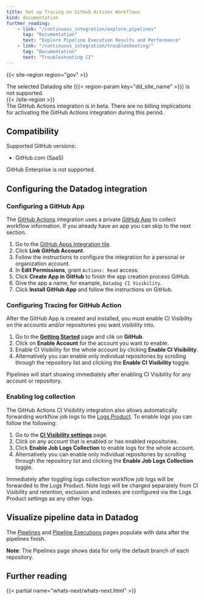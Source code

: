 ```yaml
---
title: Set up Tracing on GitHub Actions Workflows
kind: documentation
further_reading:
    - link: "/continuous_integration/explore_pipelines"
      tag: "Documentation"
      text: "Explore Pipeline Execution Results and Performance"
    - link: "/continuous_integration/troubleshooting/"
      tag: "Documentation"
      text: "Troubleshooting CI"
---
```


{{< site-region region="gov" >}}
<div class="alert alert-warning">The selected Datadog site ({{< region-param key="dd_site_name" >}}) is not supported.</div>
{{< /site-region >}}

<div class="alert alert-info">The GitHub Actions integration is in beta. There are no billing implications for activating the GitHub Actions integration during this period.</div>

## Compatibility

Supported GitHub versions:
* GitHub.com (SaaS)

GitHub Enterprise is not supported.

## Configuring the Datadog integration

### Configuring a GitHub App

The [GitHub Actions][1] integration uses a private [GitHub App][2] to collect workflow information. If you already have an app you can
skip to the next section.

1. Go to the [GitHub Apps Integration tile][3].
2. Click **Link GitHub Account**.
3. Follow the instructions to configure the integration for a personal or organization account.
4. In **Edit Permissions**, grant `Actions: Read` access.
5. Click **Create App in GitHub** to finish the app creation process GitHub.
6. Give the app a name, for example, `Datadog CI Visibility`.
7. Click **Install GitHub App** and follow the instructions on GitHub.

### Configuring Tracing for GitHub Action

After the GitHub App is created and installed, you must enable CI Visibility on the accounts and/or repositories you want visibility into.

1. Go to the **[Getting Started][4]** page and clik on **GitHub**.
2. Click on **Enable Account** for the account you want to enable.
3. Enable CI Visibility for the whole account by clicking **Enable CI Visibility**.
4. Alternatively you can enable only individual repositories by scrolling through the repository list and clicking the **Enable CI Visibility** toggle.

Pipelines will start showing immediately after enabling CI Visibility for any account or repository.

### Enabling log collection

The GitHub Actions CI Visibility integration also allows automatically forwarding workflow job logs to the [Logs Product][5].
To enable logs you can follow the following:

1. Go to the **[CI Visibility settings][6]** page.
2. Click on any account that is enabled or has enabled repositories.
3. Click **Enable Job Logs Collection** to enable logs for the whole account.
4. Alternatively you can enable only individual repositories by scrolling through the repository list and clicking the **Enable Job Logs Collection** toggle.

Immediately after toggling logs collection workflow job logs will be forwarded to the Logs Product. Note logs will be charged separately from CI Visibility and
retention, exclusion and indexes are configured via the Logs Product settings as any other logs.

## Visualize pipeline data in Datadog

The [Pipelines][7] and [Pipeline Executions][8] pages populate with data after the pipelines finish.

**Note**: The Pipelines page shows data for only the default branch of each repository.

## Further reading

{{< partial name="whats-next/whats-next.html" >}}

[1]: https://docs.github.com/actions
[2]: https://docs.github.com/developers/apps/getting-started-with-apps/about-apps
[3]: https://app.datadoghq.com/account/settings#integrations/github-apps
[4]: https://app.datadoghq.com/ci/setup/pipeline?provider=github
[5]: https://docs.datadoghq.com/logs/
[6]: https://app.datadoghq.com/ci/settings
[7]: https://app.datadoghq.com/ci/pipelines
[8]: https://app.datadoghq.com/ci/pipeline-executions
